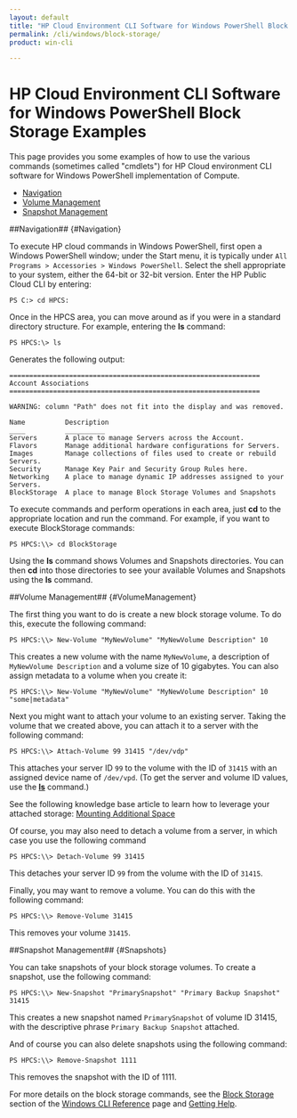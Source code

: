 ```yaml
---
layout: default
title: "HP Cloud Environment CLI Software for Windows PowerShell Block Storage Examples"
permalink: /cli/windows/block-storage/
product: win-cli

---
```

# HP Cloud Environment CLI Software for Windows PowerShell Block Storage Examples #

This page provides you some examples of how to use the various commands (sometimes called "cmdlets") for HP Cloud environment CLI software for Windows PowerShell implementation of Compute.

* [Navigation](#Navigation)
* [Volume Management](#VolumeManagement)
* [Snapshot Management](#Snapshots)

##Navigation## {#Navigation}

To execute HP cloud commands in Windows PowerShell, first open a Windows PowerShell window; under the Start menu, it is typically under `All Programs > Accessories > Windows PowerShell`.  Select the shell appropriate to your system, either the 64-bit or 32-bit version.  Enter the HP Public Cloud CLI by entering:

    PS C:> cd HPCS:

Once in the HPCS area, you can move around as if you were in a standard directory structure.  For example, entering the **ls** command:

    PS HPCS:\> ls

Generates the following output:

    ===============================================================
    Account Associations
    ===============================================================
    
    WARNING: column "Path" does not fit into the display and was removed.
    
    Name          Description
    ____          __________
    Servers       A place to manage Servers across the Account.
    Flavors       Manage additional hardware configurations for Servers.
    Images        Manage collections of files used to create or rebuild Servers.
    Security      Manage Key Pair and Security Group Rules here.
    Networking    A place to manage dynamic IP addresses assigned to your Servers.
    BlockStorage  A place to manage Block Storage Volumes and Snapshots

To execute commands and perform operations in each area, just **cd** to the appropriate location and run the command.  For example, if you want to execute BlockStorage commands:

    PS HPCS:\\> cd BlockStorage

Using the **ls** command shows Volumes and Snapshots directories. You can then **cd** into those directories to see your available Volumes and Snapshots using the **ls** command.

##Volume Management## {#VolumeManagement}

The first thing you want to do is create a new block storage volume.  To do this, execute the following command:

    PS HPCS:\\> New-Volume "MyNewVolume" "MyNewVolume Description" 10

This creates a new volume with the name `MyNewVolume`, a description of  `MyNewVolume Description` and a volume size of 10 gigabytes.  You can also assign metadata to a volume when you create it:

    PS HPCS:\\> New-Volume "MyNewVolume" "MyNewVolume Description" 10 "some|metadata"

Next you might want to attach your volume to an existing server.  Taking the volume that we created above, you can attach it to a server with the following command:

    PS HPCS:\\> Attach-Volume 99 31415 "/dev/vdp" 

This attaches your server ID `99` to the volume with the ID of `31415` with an assigned device name of `/dev/vpd`.  (To get the server and volume ID values, use the [**ls**](/cli/windows/reference#ls) command.)

See the following knowledge base article to learn how to leverage your attached storage: [Mounting Additional Space](https://community.hpcloud.com/article/mounting-additional-space)

Of course, you may also need to detach a volume from a server, in which case you use the following command

    PS HPCS:\\> Detach-Volume 99 31415

This detaches your server ID `99` from the volume with the ID of `31415`.

Finally, you may want to remove a volume.  You can do this with the following command:

    PS HPCS:\\> Remove-Volume 31415

This removes your volume `31415`.

##Snapshot Management## {#Snapshots}

You can take snapshots of your block storage volumes.  To create a snapshot, use the following command:

    PS HPCS:\\> New-Snapshot "PrimarySnapshot" "Primary Backup Snapshot" 31415

This creates a new snapshot named `PrimarySnapshot` of volume ID 31415, with the descriptive phrase `Primary Backup Snapshot` attached.

And of course you can also delete snapshots using the following command:

    PS HPCS:\\> Remove-Snapshot 1111

This removes the snapshot with the ID of 1111.

For more details on the block storage commands, see the [Block Storage](/cli/windows/reference#BlockStorage) section of the [Windows CLI Reference](/cli/windows/reference) page and [Getting Help](/cli/windows/help).
